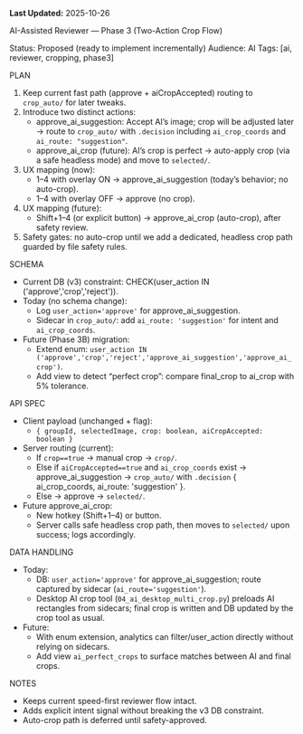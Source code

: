 **Last Updated:** 2025-10-26

AI-Assisted Reviewer — Phase 3 (Two-Action Crop Flow)

Status: Proposed (ready to implement incrementally)
Audience: AI
Tags: [ai, reviewer, cropping, phase3]

PLAN
1) Keep current fast path (approve + aiCropAccepted) routing to `crop_auto/` for later tweaks.
2) Introduce two distinct actions:
   - approve_ai_suggestion: Accept AI’s image; crop will be adjusted later → route to `crop_auto/` with `.decision` including `ai_crop_coords` and `ai_route: "suggestion"`.
   - approve_ai_crop (future): AI’s crop is perfect → auto-apply crop (via a safe headless mode) and move to `selected/`.
3) UX mapping (now):
   - 1–4 with overlay ON → approve_ai_suggestion (today’s behavior; no auto-crop).
   - 1–4 with overlay OFF → approve (no crop).
4) UX mapping (future):
   - Shift+1–4 (or explicit button) → approve_ai_crop (auto-crop), after safety review.
5) Safety gates: no auto-crop until we add a dedicated, headless crop path guarded by file safety rules.

SCHEMA
- Current DB (v3) constraint: CHECK(user_action IN ('approve','crop','reject')).
- Today (no schema change):
  - Log `user_action='approve'` for approve_ai_suggestion.
  - Sidecar in `crop_auto/`: add `ai_route: 'suggestion'` for intent and `ai_crop_coords`.
- Future (Phase 3B) migration:
  - Extend enum: `user_action IN ('approve','crop','reject','approve_ai_suggestion','approve_ai_crop')`.
  - Add view to detect “perfect crop”: compare final_crop to ai_crop with 5% tolerance.

API SPEC
- Client payload (unchanged + flag):
  - `{ groupId, selectedImage, crop: boolean, aiCropAccepted: boolean }`
- Server routing (current):
  - If `crop==true` → manual crop → `crop/`.
  - Else if `aiCropAccepted==true` and `ai_crop_coords` exist → approve_ai_suggestion → `crop_auto/` with `.decision` { ai_crop_coords, ai_route: 'suggestion' }.
  - Else → approve → `selected/`.
- Future approve_ai_crop:
  - New hotkey (Shift+1–4) or button.
  - Server calls safe headless crop path, then moves to `selected/` upon success; logs accordingly.

DATA HANDLING
- Today:
  - DB: `user_action='approve'` for approve_ai_suggestion; route captured by sidecar (`ai_route='suggestion'`).
  - Desktop AI crop tool (`04_ai_desktop_multi_crop.py`) preloads AI rectangles from sidecars; final crop is written and DB updated by the crop tool as usual.
- Future:
  - With enum extension, analytics can filter/user_action directly without relying on sidecars.
  - Add view `ai_perfect_crops` to surface matches between AI and final crops.

NOTES
- Keeps current speed-first reviewer flow intact.
- Adds explicit intent signal without breaking the v3 DB constraint.
- Auto-crop path is deferred until safety-approved.


